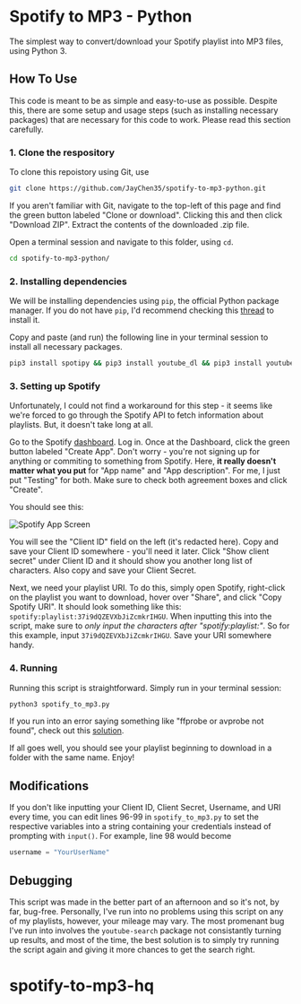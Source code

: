 # Spotify to MP3 - Python

The simplest way to convert/download your Spotify playlist into MP3 files, using Python 3.

## How To Use

This code is meant to be as simple and easy-to-use as possible. Despite this, there are some setup and usage steps (such as installing necessary packages) that are necessary for this code to work. Please read this section carefully.

### 1. Clone the respository

To clone this repoistory using Git, use

```bash
git clone https://github.com/JayChen35/spotify-to-mp3-python.git
```

If you aren't familiar with Git, navigate to the top-left of this page and find the green button labeled "Clone or download". Clicking this and then click "Download ZIP". Extract the contents of the downloaded .zip file.

Open a terminal session and navigate to this folder, using `cd`.

```bash
cd spotify-to-mp3-python/
```

### 2. Installing dependencies

We will be installing dependencies using `pip`, the official Python package manager. If you do not have `pip`, I'd recommend checking this [thread](https://stackoverflow.com/questions/6587507/how-to-install-pip-with-python-3/) to install it.

Copy and paste (and run) the following line in your terminal session to install all necessary packages.

```bash
pip3 install spotipy && pip3 install youtube_dl && pip3 install youtube_search
```

### 3. Setting up Spotify

Unfortunately, I could not find a workaround for this step - it seems like we're forced to go through the Spotify API to fetch information about playlists. But, it doesn't take long at all.

Go to the Spotify [dashboard](https://developer.spotify.com/dashboard/).  Log in. Once at the Dashboard, click the green button labeled "Create App". Don't worry - you're not signing up for anything or commiting to something from Spotify. Here, **it really doesn't matter what you put** for "App name" and "App description". For me, I just put "Testing" for both. Make sure to check both agreement boxes and click "Create".

You should see this:

![Spotify App Screen](https://miro.medium.com/max/1400/1*8c7agz6nxmez9-bm2NFCxQ.jpeg)

You will see the "Client ID" field on the left (it's redacted here). Copy and save your Client ID somewhere - you'll need it later. Click "Show client secret" under Client ID and it should show you another long list of characters. Also copy and save your Client Secret.

Next, we need your playlist URI. To do this, simply open Spotify, right-click on the playlist you want to download, hover over "Share", and click "Copy Spotify URI". It should look something like this: `spotify:playlist:37i9dQZEVXbJiZcmkrIHGU`. When inputting this into the script, make sure to *only input the characters after "spotify:playlist:"*. So for this example, input `37i9dQZEVXbJiZcmkrIHGU`. Save your URI somewhere handy.

### 4. Running

Running this script is straightforward. Simply run in your terminal session:

```bash
python3 spotify_to_mp3.py
```

If you run into an error saying something like "ffprobe or avprobe not found", check out this [solution](https://stackoverflow.com/questions/30770155/ffprobe-or-avprobe-not-found-please-install-one).

If all goes well, you should see your playlist beginning to download in a folder with the same name. Enjoy!

## Modifications

If you don't like inputting your Client ID, Client Secret, Username, and URI  every time, you can edit lines 96-99 in `spotify_to_mp3.py` to set the respective variables into a string containing your credentials instead of prompting with `input()`. For example, line 98 would become

```python
username = "YourUserName"
```

## Debugging

This script was made in the better part of an afternoon and so it's not, by far, bug-free. Personally, I've run into no problems using this script on any of my playlists, however, your mileage may vary. The most promenant bug I've run into involves the `youtube-search` package not consistantly turning up results, and most of the time, the best solution is to simply try running the script again and giving it more chances to get the search right.
# spotify-to-mp3-hq
